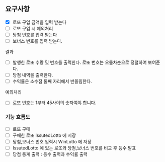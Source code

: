 ## 요구사항

- [X] 로또 구입 금액을 입력 받는다
- [ ] 로또 구입 시 예외처리
- [ ] 당첨 번호를 입력 받는다
- [ ] 보너스 번호를 입력 받는다.

결과
- [ ] 발행한 로또 수량 및 번호를 출력한다. 로또 번호는 오름차순으로 정렬하여 보여준다.
- [ ] 당첨 내역을 출력한다.
- [ ] 수익률은 소수점 둘째 자리에서 반올림한다.

예외처리
- [ ] 로또 번호는 1부터 45사이의 숫자여야 합니다.

### 기능 흐름도

- [ ] 로또 구매
- [ ] 구매한 로또 IssutedLotto 에 저장
- [ ] 당첨,보너스 번호 입력시 WinLotto 에 저장
- [ ] IssutedLotto 에 있는 로또와 당첨,보너스 번호를 비교 후 등수 발표
- [ ] 당첨 통계 출력 : 등수 출력과 수익률 출력